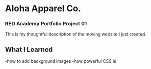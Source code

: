 # Aloha Apparel Co.
### RED Academy Portfolio Project 01

This is my thoughtful description of the moving website I just created.

## What I Learned

-how to add background images
-how powerful CSS is